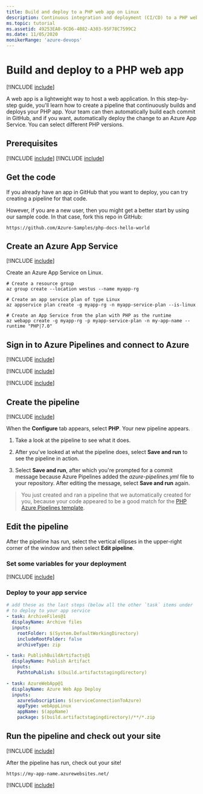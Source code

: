 ```yaml
---
title: Build and deploy to a PHP web app on Linux
description: Continuous integration and deployment (CI/CD) to a PHP web app on Linux
ms.topic: tutorial
ms.assetid: 49253EA0-9CD6-4082-A303-95F78C7599C2
ms.date: 11/05/2020
monikerRange: 'azure-devops'
---
```


# Build and deploy to a PHP web app

[!INCLUDE [include](../includes/version-team-services.md)]

A web app is a lightweight way to host a web application. In this step-by-step guide, you'll learn how to create a pipeline that continuously builds and deploys your PHP app. Your team can then automatically build each commit in GitHub, and if you want, automatically deploy the change to an Azure App Service. You can select different PHP versions.

## Prerequisites

[!INCLUDE [include](../includes/prerequisites.md)]
[!INCLUDE [include](../includes/azure-prerequisites.md)]

## Get the code

If you already have an app in GitHub that you want to deploy, you can try creating a pipeline for that code.

However, if you are a new user, then you might get a better start by using our sample code. In that case, fork this repo in GitHub:

```
https://github.com/Azure-Samples/php-docs-hello-world
```

## Create an Azure App Service

[!INCLUDE [include](includes/sign-in-azure-cli.md)]

Create an Azure App Service on Linux.

```azurecli-interactive
# Create a resource group
az group create --location westus --name myapp-rg

# Create an app service plan of type Linux
az appservice plan create -g myapp-rg -n myapp-service-plan --is-linux

# Create an App Service from the plan with PHP as the runtime
az webapp create -g myapp-rg -p myapp-service-plan -n my-app-name --runtime "PHP|7.0"
```

## Sign in to Azure Pipelines and connect to Azure

[!INCLUDE [include](includes/sign-in-azure-pipelines.md)]

[!INCLUDE [include](includes/create-project.md)]

[!INCLUDE [include](includes/create-service-connection.md)]

## Create the pipeline

[!INCLUDE [include](includes/create-pipeline-before-template-selected.md)]

When the **Configure** tab appears, select **PHP**. Your new pipeline appears.

1. Take a look at the pipeline to see what it does.

1. After you've looked at what the pipeline does, select **Save and run** to see the pipeline in action.

1. Select **Save and run**, after which you're prompted for a commit message because Azure Pipelines added the *azure-pipelines.yml* file to your repository. After editing the message, select **Save and run** again.

> You just created and ran a pipeline that we automatically created for you, because your code appeared to be a good match for the [PHP Azure Pipelines template](https://github.com/Microsoft/azure-pipelines-yaml/blob/master/templates/php.yml).

## Edit the pipeline

After the pipeline has run, select the vertical ellipses in the upper-right corner of the window and then select **Edit pipeline**.

### Set some variables for your deployment

[!INCLUDE [include](includes/deployment-variables.md)]

### Deploy to your app service

```yaml
# add these as the last steps (below all the other `task` items under `steps`)
# to deploy to your app service
- task: ArchiveFiles@1
  displayName: Archive files
  inputs:
    rootFolder: $(System.DefaultWorkingDirectory)
    includeRootFolder: false
    archiveType: zip

- task: PublishBuildArtifacts@1
  displayName: Publish Artifact
  inputs:
    PathtoPublish: $(build.artifactstagingdirectory)

- task: AzureWebApp@1
  displayName: Azure Web App Deploy
  inputs:
    azureSubscription: $(serviceConnectionToAzure)
    appType: webAppLinux
    appName: $(appName)
    package: $(build.artifactstagingdirectory)/**/*.zip
```

## Run the pipeline and check out your site

[!INCLUDE [include](includes/run-pipeline.md)]

After the pipeline has run, check out your site!

`https://my-app-name.azurewebsites.net/`

[!INCLUDE [include](includes/clean-up-resources.md)]

